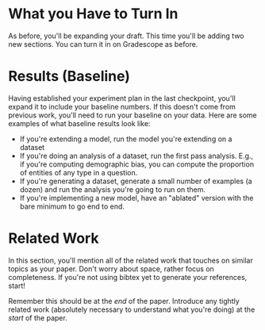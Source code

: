 
What you Have to Turn In
========================

As before, you'll be expanding your draft.  This time you'll be adding two new sections.  You can turn it in on Gradescope as before.


Results (Baseline)
==================

Having established your experiment plan in the last checkpoint, you'll expand it to include your baseline numbers.  If this doesn't come from previous work, you'll need to run your baseline on your data.  Here are some examples of what baseline results look like:
* If you're extending a model, run the model you're extending on a dataset
* If you're doing an analysis of a dataset, run the first pass analysis.  E.g., if you're computing demographic bias, you can compute the proportion of entities of any type in a question.
* If you're generating a dataset, generate a small number of examples (a dozen) and run the analysis you're going to run on them.
* If you're implementing a new model, have an "ablated" version with the bare minimum to go end to end.

Related Work
============

In this section, you'll mention all of the related work that touches on similar topics as your paper.  Don't worry about space, rather focus on completeness.  If you're not using bibtex yet to generate your references, start!

Remember this should be at the *end* of the paper.  Introduce any tightly related work (absolutely necessary to understand what you're doing) at the *start* of the paper.

